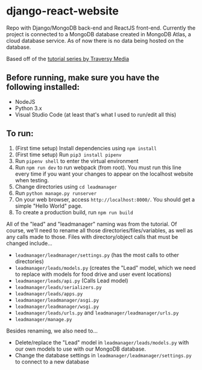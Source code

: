# django-react-website
Repo with Django/MongoDB back-end and ReactJS front-end.
Currently the project is connected to a MongoDB database created in MongoDB Atlas, a cloud database service. As of now there is no data being hosted on the database.

Based off of the [tutorial series by Traversy Media](https://www.youtube.com/playlist?list=PLillGF-RfqbbRA-CIUxlxkUpbq0IFkX60)

## Before running, make sure you have the following installed:
* NodeJS
* Python 3.x
* Visual Studio Code (at least that's what I used to run/edit all this)

## To run:
1. (First time setup) Install dependencies using `npm install`
2. (First time setup) Run `pip3 install pipenv`
3. Run `pipenv shell` to enter the virtual environment
4. Run `npm run dev` to run webpack (from root). You must run this line every time if you want your changes to appear on the localhost website when testing.
5. Change directories using `cd leadmanager`
6. Run `python manage.py runserver`
7. On your web browser, access `http://localhost:8000/`. You should get a simple "Hello World" page.
8. To create a production build, run `npm run build`

All of the "lead" and "leadmanager" naming was from the tutorial. Of course, we'll need to rename all those directories/files/variables, as well as any calls made to those. Files with directory/object calls that must be changed include...
* `leadmanager/leadmanager/settings.py` (has the most calls to other directories)
* `leadmanager/leads/models.py` (creates the "Lead" model, which we need to replace with models for food drive and user event locations)
* `leadmanager/leads/api.py` (Calls Lead model)
* `leadmanager/leads/serializers.py`
* `leadmanager/leads/apps.py`
* `leadmanager/leadmanager/asgi.py`
* `leadmanager/leadmanager/wsgi.py`
* `leadmanager/leads/urls.py` and `leadmanager/leadmanager/urls.py`
* `leadmanager/manage.py`

Besides renaming, we also need to...
* Delete/replace the "Lead" model in `leadmanager/leads/models.py` with our own models to use with our MongoDB database.
* Change the database settings in `leadmanager/leadmanager/settings.py` to connect to a new database
